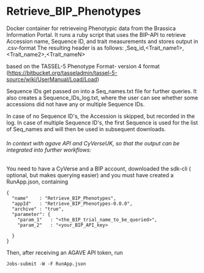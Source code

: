 # Retrieve_BIP_Phenotypes
Docker container for retrieveing Phenotypic data from the Brassica Information Portal. It runs a ruby script that uses the BIP-API to retrieve
Accession name, Sequence ID, and trait measurements and stores output in .csv-format
The resulting header is as follows:
    <Trait>,Seq_id,<Trait_name1>,<Trait_name2>,<Trait_nameN>

based on the TASSEL-5 Phenotype Format- version 4 format (https://bitbucket.org/tasseladmin/tassel-5-source/wiki/UserManual/Load/Load)

Sequence IDs get passed on into a Seq_names.txt file for further queries. It also creates a Sequence_IDs_log.txt, where the user can see whether some accessions did not have any or  multiple Sequence IDs.

In case of no Sequence ID's, the Accession is skipped, but recorded in the log.
In case of multiple Sequence ID's, the first Sequence is used for the list of Seq_names and will then be used in subsequent downloads.


###### In context with agave API and CyVerseUK, so that the output can be integrated into further workflows:
You need to have a CyVerse and a BIP account, downloaded the sdk-cli ( optional, but makes querying easier) and you must have created a RunApp.json, containing


    {
      "name"    : "Retrieve_BIP_Phenotypes",
      "appId"   : "Retrieve_BIP_Phenotypes-0.0.0",
      "archive" : "true",
      "parameter": {
        "param_1"   : "<the_BIP_trial_name_to_be_queried>",
        "param_2"   : "<your_BIP_API_key>

      }
    }


Then, after receiving an AGAVE API token, run

    Jobs-submit -W -F RunApp.json
